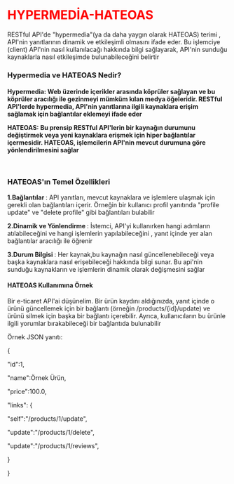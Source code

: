 <p><h1 style=color:red> HYPERMEDİA-HATEOAS</h1> </p>
<p>RESTful API'de "hypermedia"(ya da daha yaygın olarak HATEOAS) terimi , API'nin yanıtlarının dinamik ve etkileşimli olmasını ifade eder. Bu işlemciye (client) API'nin nasıl kullanılacağı hakkında bilgi sağlayarak, API'nin sunduğu kaynaklarla nasıl etkileşimde bulunabileceğini belirtir </p>
<p><h3>Hypermedia ve HATEOAS Nedir?<h4></p>
<p><strong>Hypermedia: </strong>Web üzerinde içerikler arasında köprüler sağlayan ve bu köprüler aracılığı ile gezinmeyi mümküm kılan medya öğeleridir. RESTful API'lerde hypermedia, API'nin yanıtlarına ilgili kaynaklara erişim sağlamak için bağlantılar eklemeyi ifade eder</p>
<p><strong>HATEOAS: </strong>Bu prensip RESTful API'lerin bir kaynağın durumunu değiştirmek veya yeni kaynaklara erişmek için hiper bağlantılar içermesidir. HATEOAS, işlemcilerin API'nin mevcut durumuna göre yönlendirilmesini sağlar </p>
<br>
<p><h3>HATEOAS'ın Temel Özellikleri</h3></p>
<p> <strong>1.Bağlantılar </strong>: API yanıtları, mevcut kaynaklara ve işlemlere ulaşmak için gerekli olan bağlantıları içerir. Örneğin bir kullanıcı profil yanıtında "profile update" ve "delete profile" gibi bağlantıları bulabilir </p>
<p> <strong>2.Dinamik ve Yönlendirme </strong>: İstemci, API'yi kullanırken hangi adımların atılabileceğini ve hangi işlemlerin yapılabileceğini , yanıt içinde yer alan bağlantılar aracılığı ile öğrenir </p>
<p> <strong>3.Durum Bilgisi </strong>: Her kaynak,bu kaynağın nasıl güncellenebileceği veya başka kaynaklara nasıl erişebileceği hakkında bilgi sunar. Bu api'nin sunduğu kaynakların ve işlemlerin dinamik olarak değişmesini sağlar </p>
<p><h4>HATEOAS Kullanımına Örnek</h4></p>
<p>Bir e-ticaret API'ai düşünelim. Bir ürün kaydını aldığınızda, yanıt içinde o ürünü güncellemek için bir bağlantı (örneğin /products/{id}/update) ve ürünü silmek için başka bir bağlantı içerebilir. Ayrıca, kullanıcıların bu ürünle ilgili yorumlar bırakabileceği bir bağlantıda bulunabilir  </p>

<p> Örnek JSON yanıtı:</p>
<p>{</p>
<p> "id":1,</p>
<p> "name":Örnek Ürün,</p>
<p> "price":100.0,</p>
<p> "links":  {</p>
<p> "self":"/products/1/update",</p>
<p> "update":"/products/1/delete",</p>
<p> "update":"/products/1/reviews",</p>
<p>   }</p>
<p>}</p>

